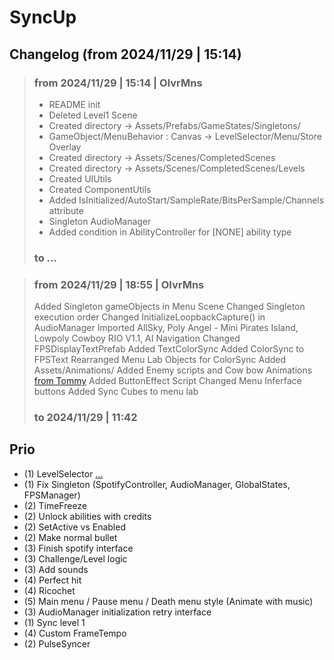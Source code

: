 # SyncUp

## Changelog (from 2024/11/29 | 15:14)

> ### from 2024/11/29 | 15:14 | OlvrMns
> - README init
> - Deleted Level1 Scene
> - Created directory -> Assets/Prefabs/GameStates/Singletons/
> - GameObject/MenuBehavior : Canvas -> LevelSelector/Menu/Store Overlay
> - Created directory -> Assets/Scenes/CompletedScenes
> - Created directory -> Assets/Scenes/CompletedScenes/Levels
> - Created UIUtils
> - Created ComponentUtils
> - Added IsInitialized/AutoStart/SampleRate/BitsPerSample/Channels attribute 
> - Singleton AudioManager 
> - Added condition in AbilityController for [NONE] ability type
> ### to ...

> ### from 2024/11/29 | 18:55 | OlvrMns
> Added Singleton gameObjects in Menu Scene
> Changed Singleton execution order 
> Changed InitializeLoopbackCapture() in AudioManager
> Imported AllSky, Poly Angel - Mini Pirates Island, Lowpoly Cowboy RIO V1.1, AI Navigation
> Changed FPSDisplayTextPrefab
> Added TextColorSync
> Added ColorSync to FPSText
> Rearranged Menu Lab Objects for ColorSync
> Added Assets/Animations/
> Added Enemy scripts and Cow bow Animations [from Tommy](https://github.com/TommySpag/SyncUp-Level1)
> Added ButtonEffect Script 
> Changed Menu Inferface buttons
> Added Sync Cubes to menu lab
> ### to 2024/11/29 | 11:42


## Prio
- (1) LevelSelector [...](https://stackoverflow.com/questions/14877237/getting-all-file-names-from-a-folder-using-c-sharp)
- (1) Fix Singleton (SpotifyController, AudioManager, GlobalStates, FPSManager)
- (2) TimeFreeze
- (2) Unlock abilities with credits
- (2) SetActive vs Enabled
- (2) Make normal bullet
- (3) Finish spotify interface
- (3) Challenge/Level logic
- (3) Add sounds
- (4) Perfect hit 
- (4) Ricochet
- (5) Main menu / Pause menu / Death menu style (Animate with music)
- (3) AudioManager initialization retry interface
- (1) Sync level 1 
- (4) Custom FrameTempo
- (2) PulseSyncer
